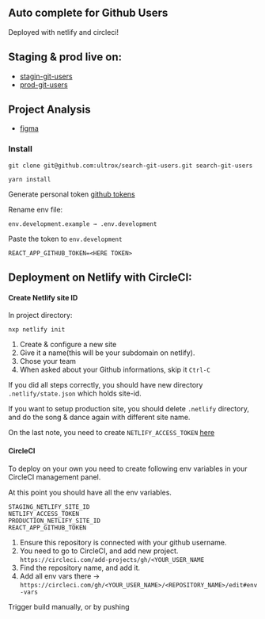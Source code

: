 ## Auto complete for Github Users

Deployed with netlify and circleci!


## Staging & prod live on:

- [stagin-git-users](https://staging-git-users.netlify.com/)
- [prod-git-users](https://prod-git-users.netlify.com/)


## Project Analysis

- [figma](https://www.figma.com/file/SMrX6UR3bCZi0OBHNc2AFK/search-git-users?node-id=0%3A1) 

### Install


`git clone git@github.com:ultrox/search-git-users.git search-git-users`

`yarn install`

Generate personal token [github tokens](https://github.com/settings/tokens`)

Rename env file:

`env.development.example → .env.development`

Paste the token to `env.development`

```
REACT_APP_GITHUB_TOKEN=<HERE TOKEN>
```

## Deployment on Netlify with CircleCI:


#### Create Netlify site ID

In project directory:

`nxp netlify init`

1. Create & configure a new site
2. Give it a name(this will be your subdomain on netlify). 
3. Chose your team
4. When asked about your Github informations, skip it `Ctrl-C`

If you did all steps correctly, you should have new directory 
`.netlify/state.json` which holds site-id.

If you want to setup production site, you should delete `.netlify` directory,
and do the song & dance again with different site name.

On the last note, you need to create `NETLIFY_ACCESS_TOKEN` [here](https://app.netlify.com/user/applications/personal)


#### CircleCI

To deploy on your own you need to create following env variables in your
CircleCI management panel.


At this point you should have all the env variables.

```
STAGING_NETLIFY_SITE_ID 
NETLIFY_ACCESS_TOKEN
PRODUCTION_NETLIFY_SITE_ID
REACT_APP_GITHUB_TOKEN
```
1. Ensure this repository is connected with your github username.
2. You need to go to CircleCI, and add new project.
`https://circleci.com/add-projects/gh/<YOUR_USER_NAME`
3. Find the repository name, and add it.
4. Add all env vars there → `https://circleci.com/gh/<YOUR_USER_NAME>/<REPOSITORY_NAME>/edit#env-vars`

Trigger build manually, or by pushing
